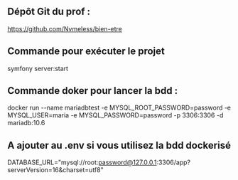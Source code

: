 ## Dépôt Git du prof :
https://github.com/Nvmeless/bien-etre

## Commande pour exécuter le projet 
symfony server:start

## Commande doker pour lancer la bdd :
docker run --name mariadbtest -e MYSQL_ROOT_PASSWORD=password -e MYSQL_USER=maria -e MYSQL_PASSWORD=password -p 3306:3306 -d mariadb:10.6

## A ajouter au .env si vous utilisez la bdd dockerisé
DATABASE_URL="mysql://root:password@127.0.0.1:3306/app?serverVersion=16&charset=utf8"

